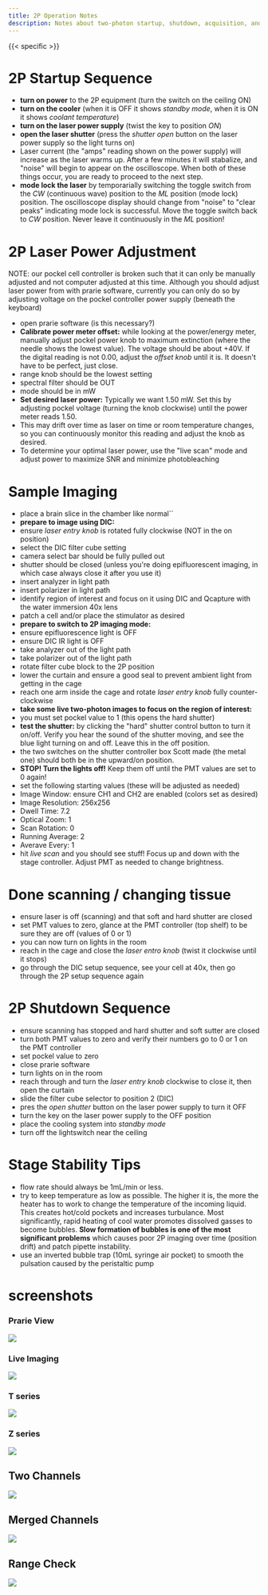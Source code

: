 ```yaml
---
title: 2P Operation Notes
description: Notes about two-photon startup, shutdown, acquisition, and maintenance
---
```


{{< specific >}}

# 2P Startup Sequence

- **turn on power** to the 2P equipment (turn the switch on the ceiling ON)
- **turn on the cooler** (when it is OFF it shows _standby mode_, when it is ON it shows _coolant temperature_)
- **turn on the laser power supply** (twist the key to position _ON_)
- **open the laser shutter** (press the _shutter open_ button on the laser power supply so the light turns on)
- Laser current (the "amps" reading shown on the power supply) will increase as the laser warms up. After a few minutes it will stabalize, and "noise" will begin to appear on the oscilloscope. When both of these things occur, you are ready to proceed to the next step.
- **mode lock the laser** by temporarially switching the toggle switch from the _CW_ (continuous wave) position to the _ML_ position (mode lock) position. The oscilloscope display should change from "noise" to "clear peaks" indicating mode lock is successful. Move the toggle switch back to _CW_ position. Never leave it continuously in the _ML_ position!

# 2P Laser Power Adjustment

NOTE: our pockel cell controller is broken such that it can only be manually adjusted and not computer adjusted at this time. Although you should adjust laser power from with prarie software, currently you can only do so by adjusting voltage on the pockel controller power supply (beneath the keyboard)

- open prarie software (is this necessary?)
- **Calibrate power meter offset:** while looking at the power/energy meter, manually adjust pockel power knob to maximum extinction (where the needle shows the lowest value). The voltage should be about +40V. If the digital reading is not 0.00, adjust the _offset knob_ until it is. It doesn't have to be perfect, just close.
- range knob should be the lowest setting
- spectral filter should be OUT
- mode should be in mW
- **Set desired laser power:** Typically we want 1.50 mW. Set this by adjusting pockel voltage (turning the knob clockwise) until the power meter reads 1.50.
- This may drift over time as laser on time or room temperature changes, so you can continuously monitor this reading and adjust the knob as desired.
- To determine your optimal laser power, use the "live scan" mode and adjust power to maximize SNR and minimize photobleaching

# Sample Imaging

- place a brain slice in the chamber like normal``
- **prepare to image using DIC:**
- ensure _laser entry knob_ is rotated fully clockwise (NOT in the on position)
- select the DIC filter cube setting
- camera select bar should be fully pulled out
- shutter should be closed (unless you're doing epifluorescent imaging, in which case always close it after you use it)
- insert analyzer in light path
- insert polarizer in light path
- identify region of interest and focus on it using DIC and Qcapture with the water immersion 40x lens
- patch a cell and/or place the stimulator as desired
- **prepare to switch to 2P imaging mode:**
- ensure epifluorescence light is OFF
- ensure DIC IR light is OFF
- take analyzer out of the light path
- take polarizer out of the light path
- rotate filter cube block to the 2P position
- lower the curtain and ensure a good seal to prevent ambient light from getting in the cage
- reach one arm inside the cage and rotate _laser entry knob_ fully counter-clockwise
- **take some live two-photon images to focus on the region of interest:**
- you must set pockel value to 1 (this opens the hard shutter)
- **test the shutter:** by clicking the "hard" shutter control button to turn it on/off. Verify you hear the sound of the shutter moving, and see the blue light turning on and off. Leave this in the off position.
- the two switches on the shutter controller box Scott made (the metal one) should both be in the upward/on position.
- **STOP! Turn the lights off!** Keep them off until the PMT values are set to 0 again!
- set the following starting values (these will be adjusted as needed)
- Image Window: ensure CH1 and CH2 are enabled (colors set as desired)
- Image Resolution: 256x256
- Dwell Time: 7.2
- Optical Zoom: 1
- Scan Rotation: 0
- Running Average: 2
- Averave Every: 1
- hit _live scan_ and you should see stuff! Focus up and down with the stage controller. Adjust PMT as needed to change brightness.

# Done scanning / changing tissue

- ensure laser is off (scanning) and that soft and hard shutter are closed
- set PMT values to zero, glance at the PMT controller (top shelf) to be sure they are off (values of 0 or 1)
- you can now turn on lights in the room
- reach in the cage and close the _laser entro knob_ (twist it clockwise until it stops)
- go through the DIC setup sequence, see your cell at 40x, then go through the 2P setup sequence again

# 2P Shutdown Sequence

- ensure scanning has stopped and hard shutter and soft sutter are closed
- turn both PMT values to zero and verify their numbers go to 0 or 1 on the PMT controller
- set pockel value to zero
- close prarie software
- turn lights on in the room
- reach through and turn the _laser entry knob_ clockwise to close it, then open the curtain
- slide the filter cube selector to position 2 (DIC)
- pres the _open shutter_ button on the laser power supply to turn it OFF
- turn the key on the laser power supply to the OFF position
- place the cooling system into _standby mode_
- turn off the lightswitch near the ceiling

# Stage Stability Tips

- flow rate should always be 1mL/min or less.
- try to keep temperature as low as possible. The higher it is, the more the heater has to work to change the temperature of the incoming liquid. This creates hot/cold pockets and increases turbulance. Most significantly, rapid heating of cool water promotes dissolved gasses to become bubbles. **Slow formation of bubbles is one of the most significant problems** which causes poor 2P imaging over time (position drift) and patch pipette instability.
- use an inverted bubble trap (10mL syringe air pocket) to smooth the pulsation caused by the peristaltic pump

# screenshots

### Prarie View

![](prarie.png)

### Live Imaging

![](prarie-live.png)

### T series

![](prarie-tseries.png)

### Z series

![](prarie-zseries.png)

## Two Channels

<img src="prarie-windows.png" class="img-fluid">

## Merged Channels

![](dual-color.png)

## Range Check

![](range-check.png)
